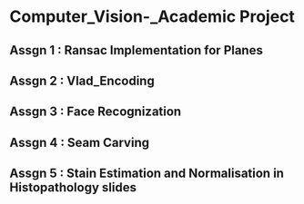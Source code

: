 # Computer_Vision-_Academic Project
## Assgn 1 : Ransac Implementation for Planes
## Assgn 2 : Vlad_Encoding
## Assgn 3 : Face Recognization 
## Assgn 4 : Seam Carving
## Assgn 5 : Stain Estimation and Normalisation in Histopathology slides
